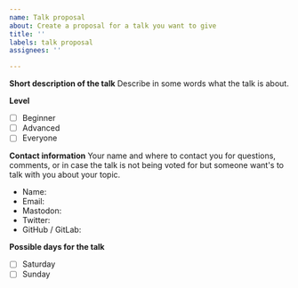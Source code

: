 ```yaml
---
name: Talk proposal
about: Create a proposal for a talk you want to give
title: ''
labels: talk proposal
assignees: ''

---
```


**Short description of the talk**
Describe in some words what the talk is about.

**Level**
- [ ] Beginner
- [ ] Advanced
- [ ] Everyone

**Contact information**
Your name and where to contact you for questions, comments, or in case the talk is not being voted for but someone want's to talk with you about your topic.
- Name:
- Email:
- Mastodon:
- Twitter:
- GitHub / GitLab:

**Possible days for the talk**
- [ ] Saturday
- [ ] Sunday
